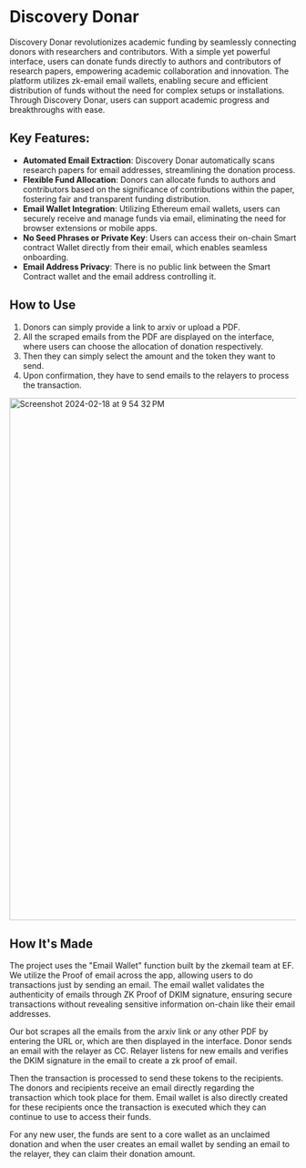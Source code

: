 # Discovery Donar

Discovery Donar revolutionizes academic funding by seamlessly connecting donors with researchers and contributors. With a simple yet powerful interface, users can donate funds directly to authors and contributors of research papers, empowering academic collaboration and innovation. The platform utilizes zk-email email wallets, enabling secure and efficient distribution of funds without the need for complex setups or installations. Through Discovery Donar, users can support academic progress and breakthroughs with ease.

## Key Features:

- **Automated Email Extraction**: Discovery Donar automatically scans research papers for email addresses, streamlining the donation process.
- **Flexible Fund Allocation**: Donors can allocate funds to authors and contributors based on the significance of contributions within the paper, fostering fair and transparent funding distribution.
- **Email Wallet Integration**: Utilizing Ethereum email wallets, users can securely receive and manage funds via email, eliminating the need for browser extensions or mobile apps.
- **No Seed Phrases or Private Key**: Users can access their on-chain Smart contract Wallet directly from their email, which enables seamless onboarding.
- **Email Address Privacy**: There is no public link between the Smart Contract wallet and the email address controlling it.

## How to Use

1. Donors can simply provide a link to arxiv or upload a PDF.
2. All the scraped emails from the PDF are displayed on the interface, where users can choose the allocation of donation respectively.
3. Then they can simply select the amount and the token they want to send.
4. Upon confirmation, they have to send emails to the relayers to process the transaction.

<img width="918" alt="Screenshot 2024-02-18 at 9 54 32 PM" src="https://github.com/Dhruv-2003/Circuit-Breaker/assets/91938348/edf8bd6f-fb7e-4147-a6c8-6bea9ea088fc">


## How It's Made

The project uses the "Email Wallet" function built by the zkemail team at EF. We utilize the Proof of email across the app, allowing users to do transactions just by sending an email. The email wallet validates the authenticity of emails through ZK Proof of DKIM signature, ensuring secure transactions without revealing sensitive information on-chain like their email addresses.

Our bot scrapes all the emails from the arxiv link or any other PDF by entering the URL or, which are then displayed in the interface. Donor sends an email with the relayer as CC. Relayer listens for new emails and verifies the DKIM signature in the email to create a zk proof of email.

Then the transaction is processed to send these tokens to the recipients. The donors and recipients receive an email directly regarding the transaction which took place for them. Email wallet is also directly created for these recipients once the transaction is executed which they can continue to use to access their funds.

For any new user, the funds are sent to a core wallet as an unclaimed donation and when the user creates an email wallet by sending an email to the relayer, they can claim their donation amount.
